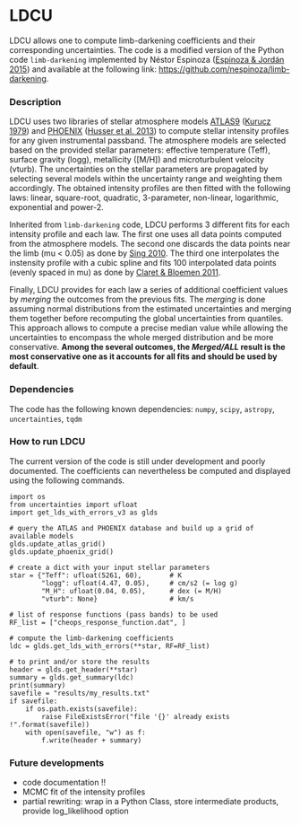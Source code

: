 # LDCU

LDCU allows one to compute limb-darkening coefficients and their corresponding uncertainties.
The code is a modified version of the Python code `limb-darkening` implemented by Néstor Espinoza ([Espinoza & Jordán 2015](https://doi.org/10.1093/mnras/stv744)) and available at the following link: https://github.com/nespinoza/limb-darkening.

### Description
LDCU uses two libraries of stellar atmosphere models [ATLAS9](http://kurucz.harvard.edu/grids.html) ([Kurucz 1979](https://doi.org/10.1086/190589)) and [PHOENIX](https://phoenix.astro.physik.uni-goettingen.de) ([Husser et al. 2013](https://doi.org/10.1051/0004-6361/201219058)) to compute stellar intensity profiles for any given instrumental passband. The atmosphere models are selected based on the provided stellar parameters: effective temperature (Teff), surface gravity (logg), metallicity ([M/H]) and microturbulent velocity (vturb). The uncertainties on the stellar parameters are propagated by selecting several models within the uncertainty range and weighting them accordingly. The obtained intensity profiles are then fitted with the following laws:
linear, square-root, quadratic, 3-parameter, non-linear, logarithmic, exponential and power-2.

Inherited from `limb-darkening` code, LDCU performs 3 different fits for each intensity profile and each law. The first one uses all data points computed from the atmosphere models. The second one discards the data points near the limb (mu < 0.05) as done by [Sing 2010](https://doi.org/10.1051/0004-6361/200913675). The third one interpolates the instensity profile with a cubic spline and fits 100 interpolated data points (evenly spaced in mu) as done by [Claret & Bloemen 2011](https://doi.org/10.1051/0004-6361/20111645).

Finally, LDCU provides for each law a series of additional coefficient values by *merging* the outcomes from the previous fits. The *merging* is done assuming normal distributions from the estimated uncertainties and merging them together before recomputing the global uncertainties from quantiles. This approach allows to compute a precise median value while allowing the uncertainties to encompass the whole merged distribution and be more conservative. **Among the several outcomes, the *Merged/ALL* result is the most conservative one as it accounts for all fits and should be used by default**.

### Dependencies
The code has the following known dependencies:
`numpy`, `scipy`, `astropy`, `uncertainties`, `tqdm`

### How to run LDCU
The current version of the code is still under development and poorly documented. The coefficients can nevertheless be computed and displayed using the following commands.
```
import os
from uncertainties import ufloat
import get_lds_with_errors_v3 as glds

# query the ATLAS and PHOENIX database and build up a grid of available models
glds.update_atlas_grid()
glds.update_phoenix_grid()

# create a dict with your input stellar parameters
star = {"Teff": ufloat(5261, 60),       # K
        "logg": ufloat(4.47, 0.05),     # cm/s2 (= log g)
        "M_H": ufloat(0.04, 0.05),      # dex (= M/H)
        "vturb": None}                  # km/s

# list of response functions (pass bands) to be used
RF_list = ["cheops_response_function.dat", ]

# compute the limb-darkening coefficients
ldc = glds.get_lds_with_errors(**star, RF=RF_list)

# to print and/or store the results
header = glds.get_header(**star)
summary = glds.get_summary(ldc)
print(summary)
savefile = "results/my_results.txt"
if savefile:
    if os.path.exists(savefile):
        raise FileExistsError("file '{}' already exists !".format(savefile))
    with open(savefile, "w") as f:
        f.write(header + summary)
```

### Future developments
- code documentation !!
- MCMC fit of the intensity profiles
- partial rewriting: wrap in a Python Class, store intermediate products, provide log_likelihood option

